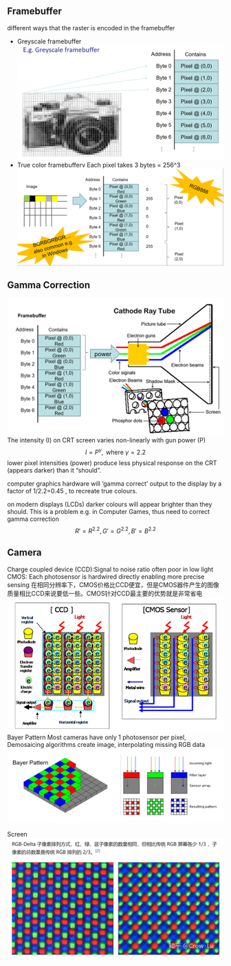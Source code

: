 ## Framebuffer

different ways that the raster is encoded in the framebuffer
* Greyscale framebuffer
![](images\grayscale.png)
* True color framebufferv
Each pixel takes 3 bytes = 256^3
![](images\truecolor.png)

## Gamma Correction
![](\images\crt.png)
The intensity (I) on CRT screen varies non-linearly with gun power (P)
$$I = P^\gamma,  \text{ where } \gamma=2.2$$
lower pixel intensities (power) produce less physical response on the CRT (appears darker) than it “should”.

computer graphics hardware will ‘gamma correct’ output to the display by a factor of 1/2.2=0.45 , to recreate true colours.  

on modern displays (LCDs) darker colours will appear brighter than they should.  This is a problem e.g. in Computer Games, thus need to correct gamma correction
$$R'=R^{2.2},G'=G^{2.2},B'=B^{2.2}$$

## Camera

Charge coupled device (CCD):Signal to noise ratio often poor in low light  
CMOS: Each photosensor is hardwired directly enabling more precise sensing
在相同分辨率下，CMOS价格比CCD便宜，但是CMOS器件产生的图像质量相比CCD来说要低一些。CMOS针对CCD最主要的优势就是非常省电
![](\images\ccd_cmos.png)
Bayer Pattern 
Most cameras have only 1 photosensor per pixel, Demosaicing algorithms create image, interpolating missing RGB data
![](\images\bayer.png)

Screen  
![](\images\screen.png)